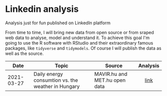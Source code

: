 # Linkedin analysis

Analysis just for fun published on LinkedIn platform

From time to time, I will bring new data from open source or from sraped web data to analyse, model and understand it. To achieve this goal I'm going to use the R software with RStudio and their extraordinary famous packages, like `tidyverse` and `tidymodels`. Of course I will publish the data as well as the source.

|Date | Topic | Source| Analysis
---|---|---|:---:|
2021-03-27| Daily energy consumtion vs. the weather in Hungary| MAVIR.hu and MET.hu open data| [link]('../2021_03/20210328_mavir_omsz_data.Rmd') |



